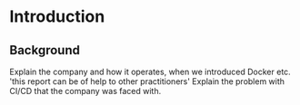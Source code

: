 # Introduction

## Background

Explain the company and how it operates, when we introduced Docker etc.
'this report can be of help to other practitioners'
Explain the problem with CI/CD that the company was faced with.
